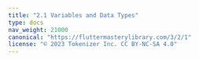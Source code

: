 ```yaml
---
title: "2.1 Variables and Data Types"
type: docs
nav_weight: 21000
canonical: "https://fluttermasterylibrary.com/3/2/1"
license: "© 2023 Tokenizer Inc. CC BY-NC-SA 4.0"
---
```

